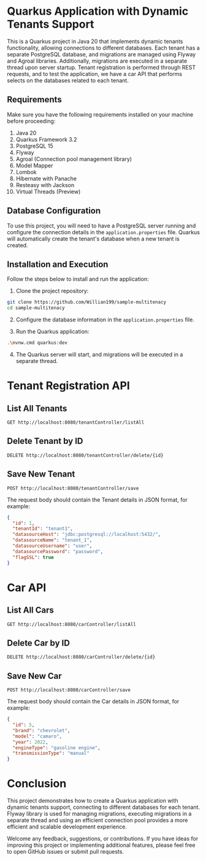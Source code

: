 # Quarkus Application with Dynamic Tenants Support

This is a Quarkus project in Java 20 that implements dynamic tenants functionality, allowing connections to different databases. Each tenant has a separate PostgreSQL database, and migrations are managed using Flyway and Agroal libraries. Additionally, migrations are executed in a separate thread upon server startup. Tenant registration is performed through REST requests, and to test the application, we have a car API that performs selects on the databases related to each tenant.

## Requirements

Make sure you have the following requirements installed on your machine before proceeding:

1. Java 20
2. Quarkus Framework 3.2
3. PostgreSQL 15
4. Flyway
5. Agroal (Connection pool management library)
6. Model Mapper
7. Lombok
8. Hibernate with Panache
9. Resteasy with Jackson
10. Virtual Threads (Preview)

## Database Configuration

To use this project, you will need to have a PostgreSQL server running and configure the connection details in the `application.properties` file. Quarkus will automatically create the tenant's database when a new tenant is created.

## Installation and Execution

Follow the steps below to install and run the application:

1. Clone the project repository:

```bash
git clone https://github.com/Willian199/sample-multitenacy
cd sample-multitenacy
```

2. Configure the database information in the `application.properties` file.

3. Run the Quarkus application:

```bash
.\mvnw.cmd quarkus:dev 
```

4. The Quarkus server will start, and migrations will be executed in a separate thread.

# Tenant Registration API

## List All Tenants

```
GET http://localhost:8080/tenantController/listAll
```

## Delete Tenant by ID

```
DELETE http://localhost:8080/tenantController/delete/{id}
```

## Save New Tenant

```
POST http://localhost:8080/tenantController/save
```

The request body should contain the Tenant details in JSON format, for example:

```json
{
  "id": 1,
  "tenantId": "tenant1",
  "datasourceHost": "jdbc:postgresql://localhost:5432/",
  "datasourceName": "tenant_1",
  "datasourceUsername": "user",
  "datasourcePassword": "password",
  "flagSSL": true
}
```

# Car API

## List All Cars

```
GET http://localhost:8080/carController/listAll
```

## Delete Car by ID

```
DELETE http://localhost:8080/carController/delete/{id}
```

## Save New Car

```
POST http://localhost:8080/carController/save
```

The request body should contain the Car details in JSON format, for example:

```json
{
  "id": 5,
  "brand": "chevrolet",
  "model": "camaro",
  "year": 2022,
  "engineType": "gasoline engine",
  "transmissionType": "manual"
}
```

# Conclusion
This project demonstrates how to create a Quarkus application with dynamic tenants support, connecting to different databases for each tenant. Flyway library is used for managing migrations, executing migrations in a separate thread and using an efficient connection pool provides a more efficient and scalable development experience.

Welcome any feedback, suggestions, or contributions. If you have ideas for improving this project or implementing additional features, please feel free to open GitHub issues or submit pull requests.
